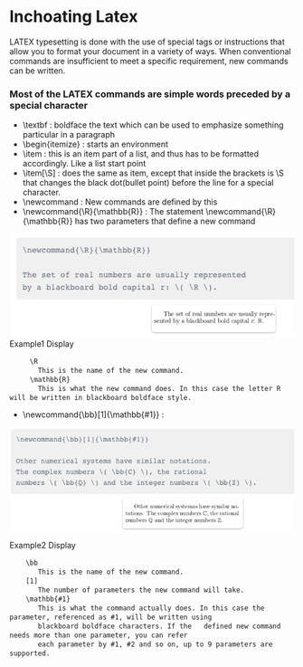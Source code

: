 # Inchoating Latex

LATEX typesetting is done with the use of special tags or instructions that allow you to format your document in a variety of ways. When conventional commands are insufficient to meet a specific requirement, new commands can be written.

### Most of the LATEX commands are simple words preceded by a special character

- \textbf : boldface the text which can be used to emphasize something particular in a paragraph 
- \begin{itemize} : starts an environment
- \item : this is an item part of a list, and thus has to be formatted accordingly. Like a list start point
- \item[\S] : does the same as item, except that inside the brackets is \S that changes the black dot(bullet point) before the line for a special character.
- \newcommand : New commands are defined by this
- \newcommand{\R}{\mathbb{R}} : The statement \newcommand{\R}{\mathbb{R}} has two parameters that define a new command  

![Example1 Diagram](cmdR_1.png)   
 Example1 Display

         \R  
           This is the name of the new command.  
         \mathbb{R}  
           This is what the new command does. In this case the letter R will be written in blackboard boldface style. 
- \newcommand{\bb}[1]{\mathbb{#1}} : 

![Example2 Diagram](cmdR_2.png)  
 
 Example2 Display

        \bb  
           This is the name of the new command.   
        [1]   
           The number of parameters the new command will take.       
        \mathbb{#1}   
           This is what the command actually does. In this case the parameter, referenced as #1, will be written using  
           blackboard boldface characters. If the   defined new command needs more than one parameter, you can refer 
           each parameter by #1, #2 and so on, up to 9 parameters are supported.
